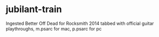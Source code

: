 # jubilant-train
Ingested Better Off Dead for Rocksmith 2014
tabbed with official guitar playthroughs,
m.psarc for mac, p.psarc for pc
